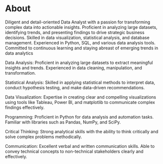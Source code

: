 # About
Diligent and detail-oriented Data Analyst with a passion for transforming complex data into actionable insights. Proficient in analyzing large datasets, identifying trends, and presenting findings to drive strategic business decisions. Skilled in data visualization, statistical analysis, and database management. Experienced in Python, SQL, and various data analysis tools. Committed to continuous learning and staying abreast of emerging trends in data analytics

Data Analysis: Proficient in analyzing large datasets to extract meaningful insights and trends. Experienced in data cleaning, manipulation, and transformation.

Statistical Analysis: Skilled in applying statistical methods to interpret data, conduct hypothesis testing, and make data-driven recommendations.

Data Visualization: Expertise in creating clear and compelling visualizations using tools like Tableau, Power BI, and matplotlib to communicate complex findings effectively.

Programming: Proficient in Python for data analysis and automation tasks. Familiar with libraries such as Pandas, NumPy, and SciPy.

Critical Thinking: Strong analytical skills with the ability to think critically and solve complex problems methodically.

Communication: Excellent verbal and written communication skills. Able to convey technical concepts to non-technical stakeholders clearly and effectively.
